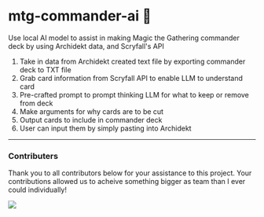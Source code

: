 # mtg-commander-ai 🔮
Use local AI model to assist in making Magic the Gathering commander deck by using Archidekt data, and Scryfall's API

1) Take in data from Archidekt created text file by exporting commander deck to TXT file
2) Grab card information from Scryfall API to enable LLM to understand card
3) Pre-crafted prompt to prompt thinking LLM for what to keep or remove from deck
4) Make arguments for why cards are to be cut
5) Output cards to include in commander deck
6) User can input them by simply pasting into Archidekt

---

### Contributers
Thank you to all contributors below for your assistance to this project. Your contributions allowed us to acheive something bigger as team than I ever could individually!

[![](https://github.com/boebourgeois.png?size=50)](https://github.com/boebourgeois)
